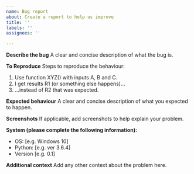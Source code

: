 ```yaml
---
name: Bug report
about: Create a report to help us improve
title: ''
labels: ''
assignees: ''

---
```


**Describe the bug**
A clear and concise description of what the bug is.

**To Reproduce**
Steps to reproduce the behaviour:
1. Use function XYZ() with inputs A, B and C. 
2. I get results R1 (or something else happens)...
3. ...instead of R2 that was expected.

**Expected behaviour**
A clear and concise description of what you expected to happen.

**Screenshots**
If applicable, add screenshots to help explain your problem.

**System (please complete the following information):**
 - OS: [e.g. Windows 10] 
 - Python: [e.g. ver 3.6.4] 
 - Version [e.g. 0.1]
 
**Additional context**
Add any other context about the problem here.
